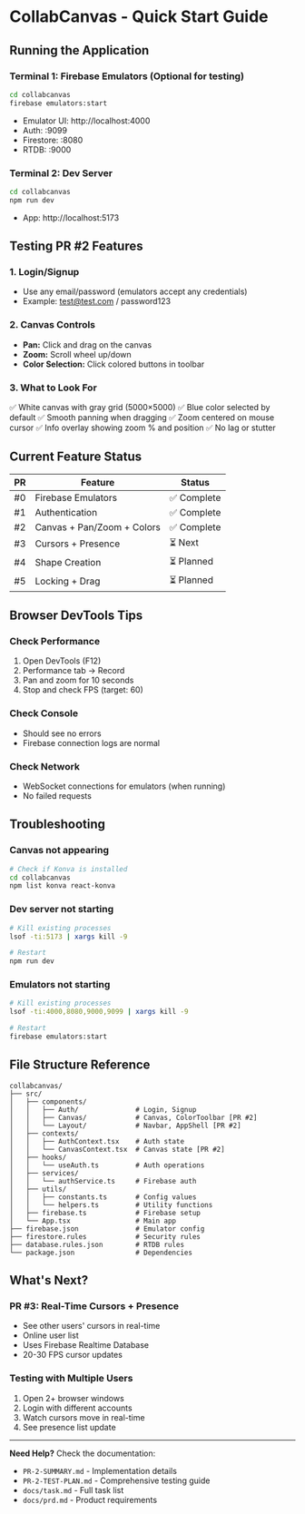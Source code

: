 # CollabCanvas - Quick Start Guide

## Running the Application

### Terminal 1: Firebase Emulators (Optional for testing)
```bash
cd collabcanvas
firebase emulators:start
```
- Emulator UI: http://localhost:4000
- Auth: :9099
- Firestore: :8080
- RTDB: :9000

### Terminal 2: Dev Server
```bash
cd collabcanvas
npm run dev
```
- App: http://localhost:5173

## Testing PR #2 Features

### 1. Login/Signup
- Use any email/password (emulators accept any credentials)
- Example: test@test.com / password123

### 2. Canvas Controls
- **Pan:** Click and drag on the canvas
- **Zoom:** Scroll wheel up/down
- **Color Selection:** Click colored buttons in toolbar

### 3. What to Look For
✅ White canvas with gray grid (5000×5000)
✅ Blue color selected by default
✅ Smooth panning when dragging
✅ Zoom centered on mouse cursor
✅ Info overlay showing zoom % and position
✅ No lag or stutter

## Current Feature Status

| PR | Feature | Status |
|----|---------|--------|
| #0 | Firebase Emulators | ✅ Complete |
| #1 | Authentication | ✅ Complete |
| #2 | Canvas + Pan/Zoom + Colors | ✅ Complete |
| #3 | Cursors + Presence | ⏳ Next |
| #4 | Shape Creation | ⏳ Planned |
| #5 | Locking + Drag | ⏳ Planned |

## Browser DevTools Tips

### Check Performance
1. Open DevTools (F12)
2. Performance tab → Record
3. Pan and zoom for 10 seconds
4. Stop and check FPS (target: 60)

### Check Console
- Should see no errors
- Firebase connection logs are normal

### Check Network
- WebSocket connections for emulators (when running)
- No failed requests

## Troubleshooting

### Canvas not appearing
```bash
# Check if Konva is installed
cd collabcanvas
npm list konva react-konva
```

### Dev server not starting
```bash
# Kill existing processes
lsof -ti:5173 | xargs kill -9

# Restart
npm run dev
```

### Emulators not starting
```bash
# Kill existing processes
lsof -ti:4000,8080,9000,9099 | xargs kill -9

# Restart
firebase emulators:start
```

## File Structure Reference
```
collabcanvas/
├── src/
│   ├── components/
│   │   ├── Auth/              # Login, Signup
│   │   ├── Canvas/            # Canvas, ColorToolbar [PR #2]
│   │   └── Layout/            # Navbar, AppShell [PR #2]
│   ├── contexts/
│   │   ├── AuthContext.tsx    # Auth state
│   │   └── CanvasContext.tsx  # Canvas state [PR #2]
│   ├── hooks/
│   │   └── useAuth.ts         # Auth operations
│   ├── services/
│   │   └── authService.ts     # Firebase auth
│   ├── utils/
│   │   ├── constants.ts       # Config values
│   │   └── helpers.ts         # Utility functions
│   ├── firebase.ts            # Firebase setup
│   └── App.tsx                # Main app
├── firebase.json              # Emulator config
├── firestore.rules            # Security rules
├── database.rules.json        # RTDB rules
└── package.json               # Dependencies
```

## What's Next?

### PR #3: Real-Time Cursors + Presence
- See other users' cursors in real-time
- Online user list
- Uses Firebase Realtime Database
- 20-30 FPS cursor updates

### Testing with Multiple Users
1. Open 2+ browser windows
2. Login with different accounts
3. Watch cursors move in real-time
4. See presence list update

---

**Need Help?** Check the documentation:
- `PR-2-SUMMARY.md` - Implementation details
- `PR-2-TEST-PLAN.md` - Comprehensive testing guide
- `docs/task.md` - Full task list
- `docs/prd.md` - Product requirements

